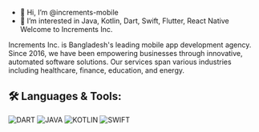 - 👋 Hi, I’m @increments-mobile
- 👀 I’m interested in Java, Kotlin, Dart, Swift, Flutter, React Native
Welcome to Increments Inc.

Increments Inc. is Bangladesh's leading mobile app development agency. Since 2016, we have been empowering businesses through innovative, automated software solutions. Our services span various industries including healthcare, finance, education, and energy.
## 🛠️ **Languages & Tools:**

![DART](https://img.shields.io/badge/Dart-0175C2?style=for-the-badge&logo=dart&logoColor=white)
![JAVA](https://img.shields.io/badge/Java-ED8B00?style=for-the-badge&logo=openjdk&logoColor=white)
![KOTLIN](https://img.shields.io/badge/Kotlin-0095D5?&style=for-the-badge&logo=kotlin&logoColor=white)
![SWIFT](https://img.shields.io/badge/Swift-FA7343?style=for-the-badge&logo=swift&logoColor=white)
<!---
increments-mobile/increments-mobile is a ✨ special ✨ repository because its `README.md` (this file) appears on your GitHub profile.
You can click the Preview link to take a look at your changes.
--->
